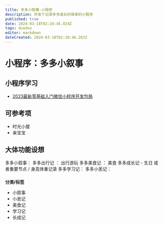 ```yaml
---
title: 多多小叙事-小程序
description: 开发个记录多多成长的简单的小程序
published: true
date: 2024-03-18T02:24:45.824Z
tags: duoduo
editor: markdown
dateCreated: 2024-03-18T02:20:46.263Z
---
```


# 小程序：多多小叙事

##  小程序学习
- [2023最新零基础入门微信小程序开发包熟](https://www.bilibili.com/video/BV19G4y1K74d/)

## 可参考项
- 时光小屋
- 亲宝宝

## 大体功能设想
多多小叙事：
多多出行记 ： 出行游玩
多多美食记  ：  美食
多多成长记  - 生日 或者重要节点  / 身高体重记录
多多学习记：
多多小恙记：

###
**分类/标签**
- 小叙事
- 小恙记
- 美食记
- 学习记
- 长成记
